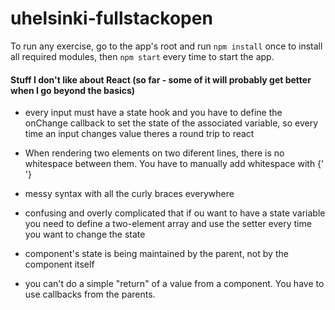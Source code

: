 # uhelsinki-fullstackopen

To run any exercise, go to the app's root and run `npm install` once to install all required modules, then `npm start` every time to start the app.

#### Stuff I don't like about React (so far - some of it will probably get better when I go beyond the basics)

- every input must have a state hook and you have to define the onChange callback to set the state of the associated 
variable, so every time an input changes value theres a round trip to react

- When rendering two elements on two diferent lines, there is no whitespace between them. You have to manually add whitespace with {' '}

- messy syntax with all the curly braces everywhere

- confusing and overly complicated that if ou want to have a state variable you need to define a two-element array and use the setter every time you want to change the state

- component's state is being maintained by the parent, not by the component itself

- you can't do a simple "return" of a value from a component. You have to use callbacks from the parents.
